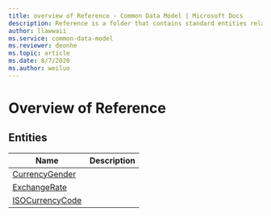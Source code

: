 ```yaml
---
title: overview of Reference - Common Data Model | Microsoft Docs
description: Reference is a folder that contains standard entities related to the Common Data Model.
author: llawwaii
ms.service: common-data-model
ms.reviewer: deonhe
ms.topic: article
ms.date: 8/7/2020
ms.author: weiluo
---
```


# Overview of Reference


## Entities

|Name|Description|
|---|---|
|[CurrencyGender](CurrencyGender.md)||
|[ExchangeRate](ExchangeRate.md)||
|[ISOCurrencyCode](ISOCurrencyCode.md)||
